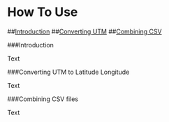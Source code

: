 # How To Use

##[Introduction](#introduction)
##[Converting UTM](#converting-utm-to-latitude-longitude)
##[Combining CSV](#combining-csv-files)

###Introduction

Text

###Converting UTM to Latitude Longitude

Text

###Combining CSV files

Text
